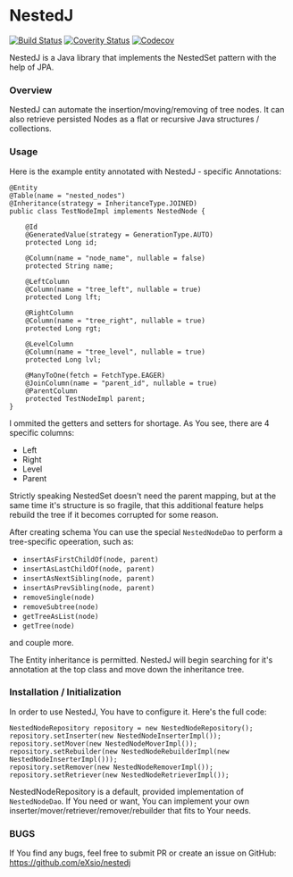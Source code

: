 # NestedJ
[![Build Status](https://travis-ci.org/eXsio/nestedj.svg?branch=master)](https://travis-ci.org/eXsio/nestedj)
[![Coverity Status](https://scan.coverity.com/projects/8499/badge.svg?flat=1)](https://scan.coverity.com/projects/exsio-nestedj)
[![Codecov](https://codecov.io/gh/eXsio/clock/branch/master/graph/badge.svg)](https://codecov.io/gh/eXsio/nestedj)

NestedJ is a Java library that implements the NestedSet pattern with the help of JPA.

### Overview
NestedJ can automate the insertion/moving/removing of tree nodes. It can also retrieve persisted Nodes as a flat or recursive Java structures / collections.

### Usage

Here is the example entity annotated with NestedJ - specific Annotations:


    @Entity
    @Table(name = "nested_nodes")
    @Inheritance(strategy = InheritanceType.JOINED)
    public class TestNodeImpl implements NestedNode {

        @Id
        @GeneratedValue(strategy = GenerationType.AUTO)
        protected Long id;

        @Column(name = "node_name", nullable = false)
        protected String name;

        @LeftColumn
        @Column(name = "tree_left", nullable = true)
        protected Long lft;

        @RightColumn
        @Column(name = "tree_right", nullable = true)
        protected Long rgt;
    
        @LevelColumn
        @Column(name = "tree_level", nullable = true)
        protected Long lvl;
 
        @ManyToOne(fetch = FetchType.EAGER)
        @JoinColumn(name = "parent_id", nullable = true)
        @ParentColumn
        protected TestNodeImpl parent;
    }


I ommited the getters and setters for shortage. As You see, there are 4 specific columns:
- Left
- Right
- Level
- Parent

Strictly speaking NestedSet doesn't need the parent mapping, but at the same time it's structure is so fragile, that this additional feature helps rebuild the tree if it becomes corrupted for some reason.

After creating schema You can use the special ```NestedNodeDao``` to perform a tree-specific opeeration, such as:

- ```insertAsFirstChildOf(node, parent)```
- ```insertAsLastChildOf(node, parent)```
- ```insertAsNextSibling(node, parent)```
- ```insertAsPrevSibling(node, parent)```
- ```removeSingle(node)```
- ```removeSubtree(node)```
- ```getTreeAsList(node)```
- ```getTree(node)```

and couple more.

The Entity inheritance is permitted. NestedJ will begin searching for it's annotation at the top class and move down the inheritance tree.

### Installation / Initialization

In order to use NestedJ, You have to configure it. Here's the full code:


    NestedNodeRepository repository = new NestedNodeRepository();
    repository.setInserter(new NestedNodeInserterImpl());
    repository.setMover(new NestedNodeMoverImpl());
    repository.setRebuilder(new NestedNodeRebuilderImpl(new NestedNodeInserterImpl()));
    repository.setRemover(new NestedNodeRemoverImpl());
    repository.setRetriever(new NestedNodeRetrieverImpl());
 

NestedNodeRepository is a default, provided implementation of ```NestedNodeDao```. If You need or want, You can implement your own inserter/mover/retriever/remover/rebuilder that fits to Your needs.


### BUGS

If You find any bugs, feel free to submit PR or create an issue on GitHub: https://github.com/eXsio/nestedj
